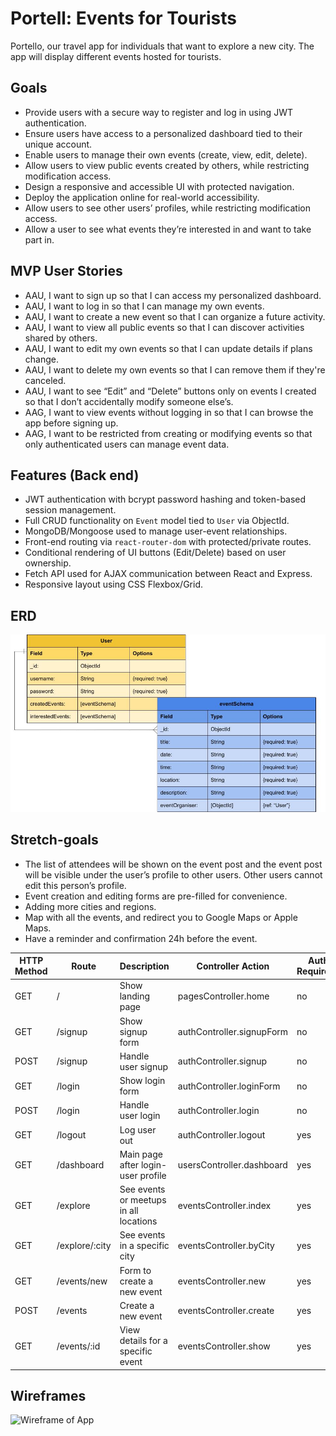 # Portell: Events for Tourists
Portello, our travel app for individuals that want to explore a new city. The app will display different events hosted for tourists.

## Goals
- Provide users with a secure way to register and log in using JWT authentication.
- Ensure users have access to a personalized dashboard tied to their unique account.
- Enable users to manage their own events (create, view, edit, delete).
- Allow users to view public events created by others, while restricting modification access.
- Design a responsive and accessible UI with protected navigation.
- Deploy the application online for real-world accessibility.
- Allow users to see other users’ profiles, while restricting modification access.
- Allow a user to see what events they’re interested in and want to take part in.

## MVP User Stories
- AAU, I want to sign up so that I can access my personalized dashboard.
- AAU, I want to log in so that I can manage my own events.
- AAU, I want to create a new event so that I can organize a future activity.
- AAU, I want to view all public events so that I can discover activities shared by others.
- AAU, I want to edit my own events so that I can update details if plans change.
- AAU, I want to delete my own events so that I can remove them if they're canceled.
- AAU, I want to see “Edit” and “Delete” buttons only on events I created so that I don’t accidentally modify someone else’s.
- AAG, I want to view events without logging in so that I can browse the app before signing up.
- AAG, I want to be restricted from creating or modifying events so that only authenticated users can manage event data.

## Features (Back end)
- JWT authentication with bcrypt password hashing and token-based session management.
- Full CRUD functionality on `Event` model tied to `User` via ObjectId.
- MongoDB/Mongoose used to manage user-event relationships.
- Front-end routing via `react-router-dom` with protected/private routes.
- Conditional rendering of UI buttons (Edit/Delete) based on user ownership.
- Fetch API used for AJAX communication between React and Express.
- Responsive layout using CSS Flexbox/Grid.

## ERD
![ERD](./pictures/PortelleERD.jpg)


## Stretch-goals
- The list of attendees will be shown on the event post and the event post will be visible under the user’s profile to other users. Other users cannot edit this person’s profile.
- Event creation and editing forms are pre-filled for convenience.
- Adding more cities and regions.
- Map with all the events, and redirect you to Google Maps or Apple Maps.
- Have a reminder and confirmation 24h before the event.


| HTTP Method | Route | Description | Controller Action | Auth Required? |
| ----------- | ----- | ----------- | ---------- |--------------- |
GET | / | Show landing page | pagesController.home | no
GET | /signup | Show signup form | authController.signupForm | no
POST | /signup |Handle user signup | authController.signup | no
GET | /login | Show login form | authController.loginForm | no
POST | /login | Handle user login | authController.login | no
GET | /logout | Log user out | authController.logout | yes
GET | /dashboard | Main page after login- user profile | usersController.dashboard | yes
GET | /explore | See events or meetups in all locations | eventsController.index | yes
GET | /explore/:city | See events in a specific city | eventsController.byCity | yes
GET | /events/new | Form to create a new event | eventsController.new | yes
POST | /events | Create a new event | eventsController.create | yes
GET | /events/:id | View details for a specific event | eventsController.show | yes






## Wireframes
![Wireframe of App](./pictures/WIREFRAME.jpg)
